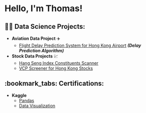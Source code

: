 <h1>Hello, I'm Thomas!</h1>

<h2>👨‍💻 Data Science Projects:</h2>

- <b>Aviation Data Project</b> 	:airplane:
  - [Flight Delay Prediction System for Hong Kong Airport](https://www.polyu.edu.hk/aae/laboratories/avionics-laboratory/proj/adsbdemo/) <b><i>(Delay Prediction Algorithm)</b></i>
- <b>Stock Data Projects</b> :chart:
  - [Hang Seng Index Constituents Scanner](https://github.com/kyluk9900/HSI_Constituents_Scanner) 
  - [VCP Screener for Hong Kong Stocks](https://github.com/kyluk9900/VCP-HK-Stock-Screener) 

<h2>:bookmark_tabs: Certifications:</h2>

- <b>Kaggle</b> 
  - [Pandas](https://i.imgur.com/bQljkfQ.png) 
  - [Data Visualization](https://i.imgur.com/n8WKFFL.png)  
